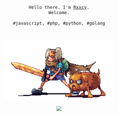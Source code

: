 <p align="center">
  <br>
  <br>
  <br>
  <samp>Hello there. I'm <a href="https://github.com/rxxcy">Rxxcy</a>.<br> Welcome.<br><br>#javascript, #php, #python, #golang</samp>
  <br>
  <br>
  <br>
  <br>
  <img src="https://github.com/selimdoyranli/selimdoyranli/blob/master/preview.gif" width="350" />
</p>

<p align="center">
  <a href="https://github.com/rxxcy?tab=repositories">
    <img width="500px" src="https://github-readme-stats.anuraghazra1.vercel.app/api/top-langs/?username=rxxcy&count_private=true&layout=compact&hide=makefile,shell&hide_title=true&hide_border=true" />
  </a>
</p>
